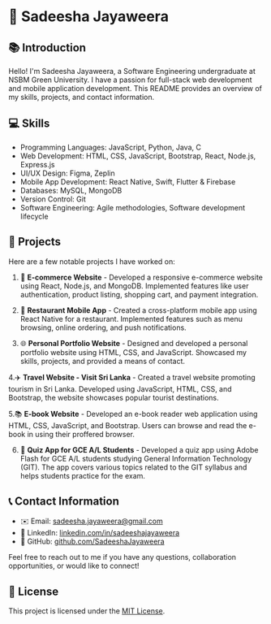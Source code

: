 # 👋 Sadeesha Jayaweera

## 📚 Introduction
Hello! I'm Sadeesha Jayaweera, a Software Engineering undergraduate at NSBM Green University. I have a passion for full-stack web development and mobile application development. This README provides an overview of my skills, projects, and contact information.

## 💻 Skills
- Programming Languages: JavaScript, Python, Java, C
- Web Development: HTML, CSS, JavaScript, Bootstrap, React, Node.js, Express.js
- UI/UX Design: Figma, Zeplin
- Mobile App Development: React Native, Swift, Flutter & Firebase 
- Databases: MySQL, MongoDB
- Version Control: Git
- Software Engineering: Agile methodologies, Software development lifecycle


## 🚀 Projects
Here are a few notable projects I have worked on:

1. 🛒 **E-commerce Website** - Developed a responsive e-commerce website using React, Node.js, and MongoDB. Implemented features like user authentication, product listing, shopping cart, and payment integration.

2. 🍔 **Restaurant Mobile App** - Created a cross-platform mobile app using React Native for a restaurant. Implemented features such as menu browsing, online ordering, and push notifications.

3. 🌐 **Personal Portfolio Website** - Designed and developed a personal portfolio website using HTML, CSS, and JavaScript. Showcased my skills, projects, and provided a means of contact.

4.✈️ **Travel Website - Visit Sri Lanka** - Created a travel website promoting tourism in Sri Lanka. Developed using JavaScript, HTML, CSS, and Bootstrap, the website showcases popular tourist destinations.

5.📚 **E-book Website** - Developed an e-book reader web application using HTML, CSS, JavaScript, and Bootstrap. Users can browse and read the e-book in using their proffered browser.

6. 📝 **Quiz App for GCE A/L Students** - Developed a quiz app using Adobe Flash for GCE A/L students studying General Information Technology (GIT). The app covers various topics related to the GIT syllabus and helps students practice for the exam.


## 📞 Contact Information
- ✉️ Email: [sadeesha.jayaweera@gmail.com](mailto:sadeesha.jayaweera@gmail.com)
- 💼 LinkedIn: [linkedin.com/in/sadeeshajayaweera](https://www.linkedin.com/in/sadeeshajayaweera)
- 🐙 GitHub: [github.com/SadeeshaJayaweera](https://github.com/SadeeshaJayaweera)

Feel free to reach out to me if you have any questions, collaboration opportunities, or would like to connect!

## 📄 License
This project is licensed under the [MIT License](LICENSE).

<!---
SadeeshaJayaweera/SadeeshaJayaweera is a ✨ special ✨ repository because its `README.md` (this file) appears on your GitHub profile.
You can click the Preview link to take a look at your changes.
--->
